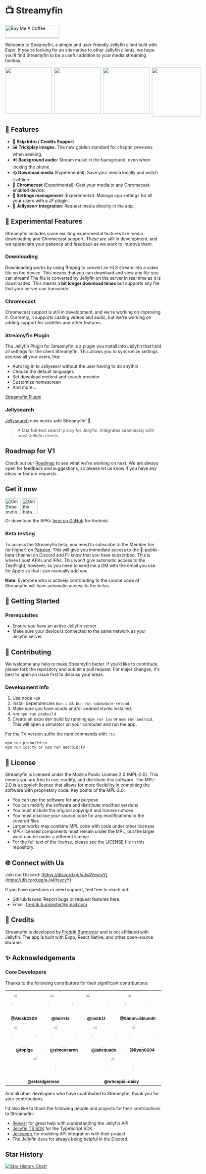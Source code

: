 # 📺 Streamyfin

<a href="https://www.buymeacoffee.com/fredrikbur3" target="_blank"><img src="https://www.buymeacoffee.com/assets/img/custom_images/orange_img.png" alt="Buy Me A Coffee" style="height: 41px !important;width: 174px !important;box-shadow: 0px 3px 2px 0px rgba(190, 190, 190, 0.5) !important;-webkit-box-shadow: 0px 3px 2px 0px rgba(190, 190, 190, 0.5) !important;" ></a>

Welcome to Streamyfin, a simple and user-friendly Jellyfin client built with Expo. If you're looking for an alternative to other Jellyfin clients, we hope you'll find Streamyfin to be a useful addition to your media streaming toolbox.

<div style="display: flex; flex-direction: row; gap: 8px">
  <img width=150 src="./assets/images/screenshots/screenshot1.png" />
  <img width=150 src="./assets/images/screenshots/screenshot3.png" />
  <img width=150 src="./assets/images/screenshots/screenshot2.png" />
  <img width=159 src="./assets/images/jellyseerr.PNG"/>
</div>

## 🌟 Features

- 🚀 **Skip Intro / Credits Support**
- 🖼️ **Trickplay images**: The new golden standard for chapter previews when seeking.
- 🔊 **Background audio**: Stream music in the background, even when locking the phone.
- 📥 **Download media** (Experimental): Save your media locally and watch it offline.
- 📡 **Chromecast** (Experimental): Cast your media to any Chromecast-enabled device.
- 📡 **Settings management** (Experimental): Manage app settings for all your users with a JF plugin.
- 🤖 **Jellyseerr integration**: Request media directly in the app.

## 🧪 Experimental Features

Streamyfin includes some exciting experimental features like media downloading and Chromecast support. These are still in development, and we appreciate your patience and feedback as we work to improve them.

### Downloading

Downloading works by using ffmpeg to convert an HLS stream into a video file on the device. This means that you can download and view any file you can stream! The file is converted by Jellyfin on the server in real time as it is downloaded. This means a **bit longer download times** but supports any file that your server can transcode.

### Chromecast

Chromecast support is still in development, and we're working on improving it. Currently, it supports casting videos and audio, but we're working on adding support for subtitles and other features.

### Streamyfin Plugin

The Jellyfin Plugin for Streamyfin is a plugin you install into Jellyfin that hold all settings for the client Streamyfin. This allows you to syncronize settings accross all your users, like:

- Auto log in to Jellyseerr without the user having to do anythin
- Choose the default languages
- Set download method and search provider
- Customize homescreen
- And more...

[Streamyfin Plugin](https://github.com/streamyfin/jellyfin-plugin-streamyfin)

### Jellysearch

[Jellysearch](https://gitlab.com/DomiStyle/jellysearch) now works with Streamyfin! 🚀

> A fast full-text search proxy for Jellyfin. Integrates seamlessly with most Jellyfin clients.

## Roadmap for V1

Check out our [Roadmap](https://github.com/users/fredrikburmester/projects/5) to see what we're working on next. We are always open for feedback and suggestions, so please let us know if you have any ideas or feature requests.

## Get it now

<div style="display: flex; gap: 5px;">
  <a href="https://apps.apple.com/app/streamyfin/id6593660679?l=en-GB"><img height=50 alt="Get Streamyfin on App Store" src="./assets/Download_on_the_App_Store_Badge.png"/></a>
  <a href="https://play.google.com/store/apps/details?id=com.fredrikburmester.streamyfin"><img height=50 alt="Get the beta on Google Play" src="./assets/Google_Play_Store_badge_EN.svg"/></a>
</div>

Or download the APKs [here on GitHub](https://github.com/streamyfin/streamyfin/releases) for Android.

### Beta testing

To access the Streamyfin beta, you need to subscribe to the Member tier (or higher) on [Patreon](https://www.patreon.com/streamyfin). This will give you immediate access to the ⁠🧪-public-beta channel on Discord and i'll know that you have subscribed. This is where I post APKs and IPAs. This won't give automatic access to the TestFlight, however, so you need to send me a DM with the email you use for Apple so that i can manually add you.

**Note**: Everyone who is actively contributing to the source code of Streamyfin will have automatic access to the betas.

## 🚀 Getting Started

### Prerequisites

- Ensure you have an active Jellyfin server.
- Make sure your device is connected to the same network as your Jellyfin server.

## 🙌 Contributing

We welcome any help to make Streamyfin better. If you'd like to contribute, please fork the repository and submit a pull request. For major changes, it's best to open an issue first to discuss your ideas.

### Development info

1. Use node `>20`
2. Install dependencies `bun i && bun run submodule-reload`
3. Make sure you have xcode and/or android studio installed.
4. run `npm run prebuild`
5. Create an expo dev build by running `npm run ios` or `nom run android`. This will open a simulator on your computer and run the app.

For the TV version suffix the npm commands with `:tv`.

`npm run prebuild:tv`  
`npm run ios:tv or npm run android:tv`

## 📄 License

Streamyfin is licensed under the Mozilla Public License 2.0 (MPL-2.0).
This means you are free to use, modify, and distribute this software. The MPL-2.0 is a copyleft license that allows for more flexibility in combining the software with proprietary code.
Key points of the MPL-2.0:

- You can use the software for any purpose
- You can modify the software and distribute modified versions
- You must include the original copyright and license notices
- You must disclose your source code for any modifications to the covered files
- Larger works may combine MPL code with code under other licenses
- MPL-licensed components must remain under the MPL, but the larger work can be under a different license
- For the full text of the license, please see the LICENSE file in this repository.

## 🌐 Connect with Us

Join our Discord: [https://discord.gg/aJvAYeycyY](https://discord.gg/aJvAYeycyY)

If you have questions or need support, feel free to reach out:

- GitHub Issues: Report bugs or request features here.
- Email: [fredrik.burmester@gmail.com](mailto:fredrik.burmester@gmail.com)

## 📝 Credits

Streamyfin is developed by [Fredrik Burmester](https://github.com/fredrikburmester) and is not affiliated with Jellyfin. The app is built with Expo, React Native, and other open-source libraries.

## ✨ Acknowledgements

### Core Developers

Thanks to the following contributors for their significant contributions:

<table>
  <tr
    style="
      display: flex;
      justify-content: space-around;
      align-items: center;
      flex-wrap: wrap;
    "
  >
    <td align="center">
      <a href="https://github.com/Alexk2309">
        <img src="https://github.com/Alexk2309.png?size=80" width="80" style="border-radius: 50%;" />
        <br /><sub><b>@Alexk2309</b></sub>
      </a>
    </td>
    <td align="center">
      <a href="https://github.com/herrrta">
        <img src="https://github.com/herrrta.png?size=80" width="80" style="border-radius: 50%;" />
        <br /><sub><b>@herrrta</b></sub>
      </a>
    </td>
    <td align="center">
      <a href="https://github.com/lostb1t">
        <img src="https://github.com/lostb1t.png?size=80" width="80" style="border-radius: 50%;" />
        <br /><sub><b>@lostb1t</b></sub>
      </a>
    </td>
    <td align="center">
      <a href="https://github.com/Simon-Eklundh">
        <img src="https://github.com/Simon-Eklundh.png?size=80" width="80" style="border-radius: 50%;" />
        <br /><sub><b>@Simon-Eklundh</b></sub>
      </a>
    </td>
    <td align="center">
      <a href="https://github.com/topiga">
        <img src="https://github.com/topiga.png?size=80" width="80" style="border-radius: 50%;" />
        <br /><sub><b>@topiga</b></sub>
      </a>
    </td>
    <td align="center">
      <a href="https://github.com/simoncaron">
        <img src="https://github.com/simoncaron.png?size=80" width="80" style="border-radius: 50%;" />
        <br /><sub><b>@simoncaron</b></sub>
      </a>
    </td>
    <td align="center">
      <a href="https://github.com/jakequade">
        <img src="https://github.com/jakequade.png?size=80" width="80" style="border-radius: 50%;" />
        <br /><sub><b>@jakequade</b></sub>
      </a>
    </td>
    <td align="center">
      <a href="https://github.com/Ryan0204">
        <img src="https://github.com/Ryan0204.png?size=80" width="80" style="border-radius: 50%;" />
        <br /><sub><b>@Ryan0204</b></sub>
      </a>
    </td>
    <td align="center">
      <a href="https://github.com/retardgerman">
        <img src="https://github.com/retardgerman.png?size=80" width="80" style="border-radius: 50%;" />
        <br /><sub><b>@retardgerman</b></sub>
      </a>
    </td>
    <td align="center">
      <a href="https://github.com/whoopsi-daisy">
        <img src="https://github.com/whoopsi-daisy.png?size=80" width="80" style="border-radius: 50%;" />
        <br /><sub><b>@whoopsi-daisy</b></sub>
      </a>
    </td>
  </tr>
</table>

And all other developers who have contributed to Streamyfin, thank you for your contributions.

I'd also like to thank the following people and projects for their contributions to Streamyfin:

- [Reiverr](https://github.com/aleksilassila/reiverr) for great help with understanding the Jellyfin API.
- [Jellyfin TS SDK](https://github.com/jellyfin/jellyfin-sdk-typescript) for the TypeScript SDK.
- [Jellyseerr](https://github.com/Fallenbagel/jellyseerr) for enabling API integration with their project.
- The Jellyfin devs for always being helpful in the Discord.

## Star History

[![Star History Chart](https://api.star-history.com/svg?repos=streamyfin/streamyfin&type=Date)](https://star-history.com/#streamyfin/streamyfin&Date)
